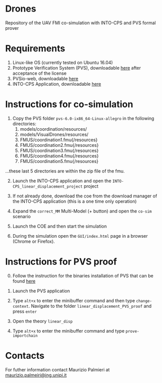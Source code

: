 # Drones
Repository of the UAV FMI co-simulation with INTO-CPS and PVS formal prover

# Requirements
 1. Linux-like OS (currently tested on Ubuntu 16.04)
 2. Prototype Verification System (PVS), downloadable [here](http://pvs.csl.sri.com/cgi-bin/downloadlic.cgi?file=pvs-6.0-ix86_64-Linux-allegro.tgz) after acceptance of the license
 3. PVSio-web, downloadable [here](https://github.com/pvsioweb/pvsio-web)
 4. INTO-CPS Application, downloadable [here](https://github.com/INTO-CPS-Association/into-cps-application/releases/download/v4.0.0/into-cps-app-4.0.0-linux-x64.zip)
 
# Instructions for co-simulation

 1. Copy the PVS folder `pvs-6.0-ix86_64-Linux-allegro` in the following directories:
    1. models/coordination/resources/
    2. models/VisualDrones/resources/
    3. FMUS/coordination1.fmu{/resources}
    4. FMUS/coordination2.fmu{/resources}
    5. FMUS/coordination3.fmu{/resources}
    6. FMUS/coordination4.fmu{/resources}
    7. FMUS/coordination5.fmu{/resources}

...these last 5 directories are within the zip file of the fmu.

 2. Launch the INTO-CPS application and open the `INTO-CPS_linear_displacement_project` project

 3. If not already done, download the coe from the download manager of the INTO-CPS application (this is a one time only operation)

 4. Expand the `correct_MM` Multi-Model (+ button) and open the `co-sim` scenario

 5. Launch the COE and then start the simulation

 6. During the simulation open the `GUI/index.html` page in a browser (Chrome or Firefox).  

# Instructions for PVS proof

 0. Follow the instruction for the binaries installation of PVS that can be found [here](http://pvs.csl.sri.com/download.shtml)

 1. Launch the PVS application

 2. Type `alt+x` to enter the minibuffer command and then type `change-context`. Navigate to the folder `linear_displacement_PVS_proof` and press `enter`

 3. Open the theory `linear_disp`

 4. Type `alt+x` to enter the minibuffer command and type `prove-importchain`

# Contacts

For futher information contact Maurizio Palmieri at maurizio.palmeiri@ing.unipi.it

